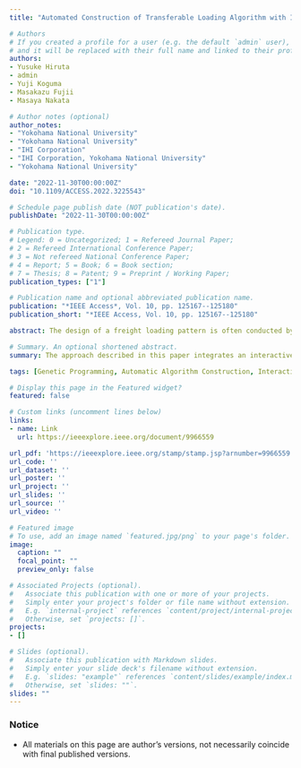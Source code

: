 ```yaml
---
title: "Automated Construction of Transferable Loading Algorithm with Interactive Genetic Programming"

# Authors
# If you created a profile for a user (e.g. the default `admin` user), write the username (folder name) here 
# and it will be replaced with their full name and linked to their profile.
authors:
- Yusuke Hiruta
- admin
- Yuji Koguma
- Masakazu Fujii
- Masaya Nakata

# Author notes (optional)
author_notes:
- "Yokohama National University"
- "Yokohama National University"
- "IHI Corporation"
- "IHI Corporation, Yokohama National University"
- "Yokohama National University"

date: "2022-11-30T00:00:00Z"
doi: "10.1109/ACCESS.2022.3225543"

# Schedule page publish date (NOT publication's date).
publishDate: "2022-11-30T00:00:00Z"

# Publication type.
# Legend: 0 = Uncategorized; 1 = Refereed Journal Paper;
# 2 = Refereed International Conference Paper;
# 3 = Not refereed National Conference Paper;
# 4 = Report; 5 = Book; 6 = Book section;
# 7 = Thesis; 8 = Patent; 9 = Preprint / Working Paper; 
publication_types: ["1"]

# Publication name and optional abbreviated publication name.
publication: "*IEEE Access*, Vol. 10, pp. 125167--125180"
publication_short: "*IEEE Access, Vol. 10, pp. 125167--125180"

abstract: The design of a freight loading pattern is often conducted by skilled workers, who handle unquantifiable objectives and/or preferences. Our previous study presented an automatic construction technique for loading algorithms using genetic programming-based hyper-heuristics; however, this technique is only applicable to fully quantifiable loading problems. Thus, the approach described in this paper integrates an interactive framework with users into our previous technique to automatically construct algorithms that derive loading patterns adapted to user objectives and/or preferences. Thus, once a loading algorithm has been derived with user interactions, it can be reused to obtain the preferred loading patterns on other problems without any additional interactions. Experimental results show that the proposed algorithm can produce loading algorithms adapted for user preferences under a limit of 50 human interactions. Further, we also show that the derived loading algorithms can be applicable to different loading situations without any additional user interactions. Thus, these observations suggest the benefit of our approaches in reducing the burden placed on skilled workers for practical LPD tasks.

# Summary. An optional shortened abstract.
summary: The approach described in this paper integrates an interactive framework with users into our previous technique to automatically construct algorithms that derive loading patterns adapted to user objectives and/or preferences.

tags: [Genetic Programming, Automatic Algorithm Construction, Interactive Evolutionary Computation, Loading Optimization Problem]

# Display this page in the Featured widget?
featured: false

# Custom links (uncomment lines below)
links:
- name: Link
  url: https://ieeexplore.ieee.org/document/9966559

url_pdf: 'https://ieeexplore.ieee.org/stamp/stamp.jsp?arnumber=9966559'
url_code: ''
url_dataset: ''
url_poster: ''
url_project: ''
url_slides: ''
url_source: ''
url_video: ''

# Featured image
# To use, add an image named `featured.jpg/png` to your page's folder. 
image:
  caption: ""
  focal_point: ""
  preview_only: false

# Associated Projects (optional).
#   Associate this publication with one or more of your projects.
#   Simply enter your project's folder or file name without extension.
#   E.g. `internal-project` references `content/project/internal-project/index.md`.
#   Otherwise, set `projects: []`.
projects:
- []

# Slides (optional).
#   Associate this publication with Markdown slides.
#   Simply enter your slide deck's filename without extension.
#   E.g. `slides: "example"` references `content/slides/example/index.md`.
#   Otherwise, set `slides: ""`.
slides: ""
---
```


### Notice

- All materials on this page are author’s versions, not necessarily coincide with final published versions.